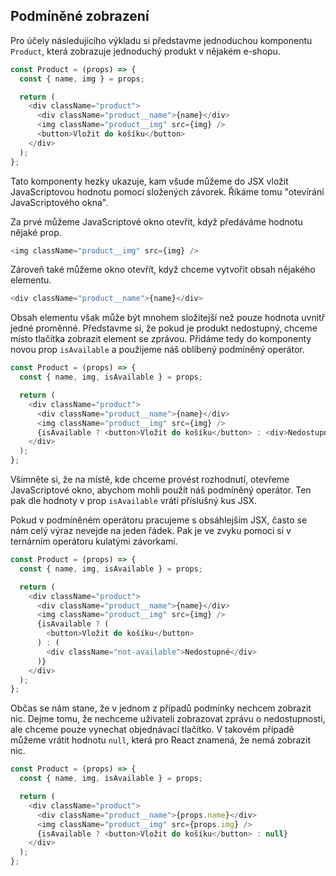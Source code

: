 ## Podmíněné zobrazení

Pro účely následujícího výkladu si představme jednoduchou komponentu `Product`, která zobrazuje jednoduchý produkt v nějakém e-shopu.

```js
const Product = (props) => {
  const { name, img } = props;

  return (
    <div className="product">
      <div className="product__name">{name}</div>
      <img className="product__img" src={img} />
      <button>Vložit do košíku</button>
    </div>
  );
};
```

Tato komponenty hezky ukazuje, kam všude můžeme do JSX vložit JavaScriptovou hodnotu pomocí složených závorek. Říkáme tomu "otevírání JavaScriptového okna".

Za prvé můžeme JavaScriptové okno otevřít, když předáváme hodnotu nějaké prop.

```js
<img className="product__img" src={img} />
```

Zároveň také můžeme okno otevřít, když chceme vytvořit obsah nějakého elementu.

```js
<div className="product__name">{name}</div>
```

Obsah elementu však může být mnohem složitejší než pouze hodnota uvnitř jedné proměnné.
Představme si, že pokud je produkt nedostupný, chceme místo tlačítka zobrazit element se zprávou. Přidáme tedy do komponenty novou prop `isAvailable` a použijeme náš oblíbený podmíněný operátor.

```js
const Product = (props) => {
  const { name, img, isAvailable } = props;

  return (
    <div className="product">
      <div className="product__name">{name}</div>
      <img className="product__img" src={img} />
      {isAvailable ? <button>Vložit do košíku</button> : <div>Nedostupné</div>}
    </div>
  );
};
```

Všimněte si, že na místě, kde chceme provést rozhodnutí, otevřeme JavaScriptové okno, abychom mohli použít náš podmíněný operátor. Ten pak dle hodnoty v prop `isAvailable` vrátí příslušný kus JSX.

Pokud v podmíněném operátoru pracujeme s obsáhlejším JSX, často se nám celý výraz nevejde na jeden řádek. Pak je ve zvyku pomoci si v ternárním operátoru kulatými závorkami.

```js
const Product = (props) => {
  const { name, img, isAvailable } = props;

  return (
    <div className="product">
      <div className="product__name">{name}</div>
      <img className="product__img" src={img} />
      {isAvailable ? (
        <button>Vložit do košíku</button>
      ) : (
        <div className="not-available">Nedostupné</div>
      )}
    </div>
  );
};
```

Občas se nám stane, že v jednom z případů podmínky nechcem zobrazit nic. Dejme tomu, že nechceme uživateli zobrazovat zprávu o nedostupnosti, ale chceme pouze vynechat objednávací tlačítko. V takovém případě můžeme vrátit hodnotu `null`, která pro React znamená, že nemá zobrazit nic.

```js
const Product = (props) => {
  const { name, img, isAvailable } = props;

  return (
    <div className="product">
      <div className="product__name">{props.name}</div>
      <img className="product__img" src={props.img} />
      {isAvailable ? <button>Vložit do košíku</button> : null}
    </div>
  );
};
```
